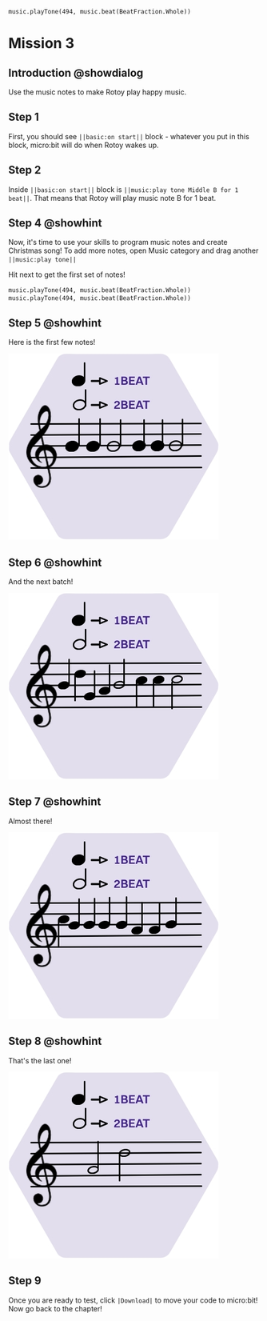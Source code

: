 ```template
music.playTone(494, music.beat(BeatFraction.Whole))
```

# Mission 3

## Introduction @showdialog

Use the music notes to make Rotoy play happy music.

## Step 1

First, you should see ``||basic:on start||`` block - whatever you put in this block, micro:bit will do when Rotoy wakes up.

## Step 2

Inside ``||basic:on start||`` block is ``||music:play tone Middle B for 1 beat||``. That means that Rotoy will play music note B for 1 beat.

## Step 4 @showhint

Now, it's time to use your skills to program music notes and create Christmas song! To add more notes, open Music category and drag another ``||music:play tone||``

Hit next to get the first set of notes!

```block
music.playTone(494, music.beat(BeatFraction.Whole))
music.playTone(494, music.beat(BeatFraction.Whole))
```

## Step 5 @showhint

Here is the first few notes!

![Part 1](https://raw.githubusercontent.com/iKarych/advent_calendar/master/docs/static/jingle_bells_1.jpg)

## Step 6 @showhint

And the next batch!

![Part 2](https://raw.githubusercontent.com/iKarych/advent_calendar/master/docs/static/jingle_bells_2.jpg)

## Step 7 @showhint

Almost there!

![Part 3](https://raw.githubusercontent.com/iKarych/advent_calendar/master/docs/static/jingle_bells_3.jpg)

## Step 8 @showhint

That's the last one!

![Part 4](https://raw.githubusercontent.com/iKarych/advent_calendar/master/docs/static/jingle_bells_4.jpg)

## Step 9

Once you are ready to test, click ``|Download|`` to move your code to micro:bit! Now go back to the chapter!